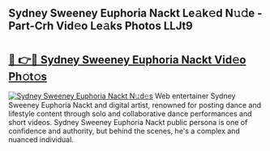 ## Sydney Sweeney Euphoria Nackt Le𝚊k𝚎d N𝚞𝚍e - Part-Crh Vid𝚎o Le𝚊ks Photos LLJt9

# <h2><a href="http://fb6y9o.evod.top/?m=Sydney+Sweeney+Euphoria+Nackt">🔗 👉🔴 Sydney Sweeney Euphoria Nackt Vid𝚎o Ph𝚘t𝚘s</a></h2>

[![Sydney Sweeney Euphoria Nackt N𝚞d𝚎s](https://i.imgur.com/8V9OHl7.gif)](http://fb6y9o.evod.top/?m=Sydney+Sweeney+Euphoria+Nackt)
Web entertainer Sydney Sweeney Euphoria Nackt and digital artist, renowned for posting dance and lifestyle content through solo and collaborative dance performances and short videos. Sydney Sweeney Euphoria Nackt public persona is one of confidence and authority, but behind the scenes, he's a complex and nuanced individual. 
